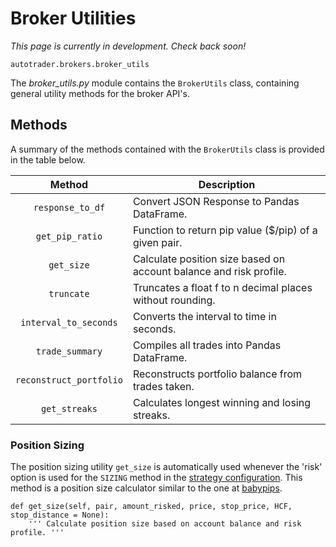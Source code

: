 # Broker Utilities

*This page is currently in development. Check back soon!*

`autotrader.brokers.broker_utils`

The *broker_utils.py* module contains the `BrokerUtils` class, containing general utility methods 
for the broker API's.


## Methods

A summary of the methods contained with the `BrokerUtils` class is provided in the table below.

| Method | Description |
|:------:|-------------|
|`response_to_df`|Convert JSON Response to Pandas DataFrame.|
|`get_pip_ratio`|Function to return pip value ($/pip) of a given pair.|
|`get_size`|Calculate position size based on account balance and risk profile.|
|`truncate`|Truncates a float f to n decimal places without rounding.|
|`interval_to_seconds`|Converts the interval to time in seconds.|
|`trade_summary`|Compiles all trades into Pandas DataFrame.|
|`reconstruct_portfolio`|Reconstructs portfolio balance from trades taken.|
|`get_streaks`|Calculates longest winning and losing streaks.|


### Position Sizing
The position sizing utility `get_size` is automatically used whenever the 'risk' option is used for the 
`SIZING` method in the [strategy configuration](configuration-strategy#overview-of-options). This method
is a position size calculator similar to the one at [babypips](https://www.babypips.com/tools/position-size-calculator).

```
def get_size(self, pair, amount_risked, price, stop_price, HCF, stop_distance = None):
    ''' Calculate position size based on account balance and risk profile. '''
```
